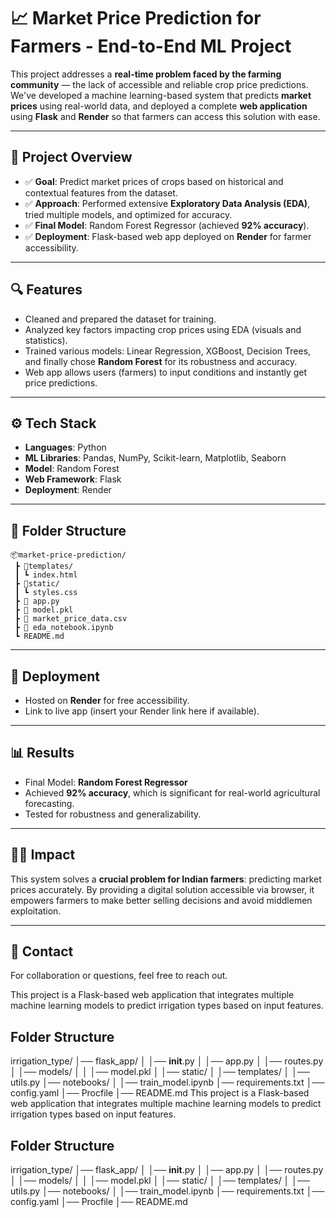 
# 📈 Market Price Prediction for Farmers - End-to-End ML Project

This project addresses a **real-time problem faced by the farming community** — the lack of accessible and reliable crop price predictions. We've developed a machine learning-based system that predicts **market prices** using real-world data, and deployed a complete **web application** using **Flask** and **Render** so that farmers can access this solution with ease.

---

## 🧠 Project Overview

- ✅ **Goal**: Predict market prices of crops based on historical and contextual features from the dataset.
- ✅ **Approach**: Performed extensive **Exploratory Data Analysis (EDA)**, tried multiple models, and optimized for accuracy.
- ✅ **Final Model**: Random Forest Regressor (achieved **92% accuracy**).
- ✅ **Deployment**: Flask-based web app deployed on **Render** for farmer accessibility.

---

## 🔍 Features

- Cleaned and prepared the dataset for training.
- Analyzed key factors impacting crop prices using EDA (visuals and statistics).
- Trained various models: Linear Regression, XGBoost, Decision Trees, and finally chose **Random Forest** for its robustness and accuracy.
- Web app allows users (farmers) to input conditions and instantly get price predictions.

---

## ⚙️ Tech Stack

- **Languages**: Python
- **ML Libraries**: Pandas, NumPy, Scikit-learn, Matplotlib, Seaborn
- **Model**: Random Forest
- **Web Framework**: Flask
- **Deployment**: Render

---

## 📁 Folder Structure

```
📦market-price-prediction/
 ┣ 📂templates/
 ┃ ┗ index.html
 ┣ 📂static/
 ┃ ┗ styles.css
 ┣ 📜 app.py
 ┣ 📜 model.pkl
 ┣ 📜 market_price_data.csv
 ┣ 📜 eda_notebook.ipynb
 ┗ README.md
```

---

## 🚀 Deployment

- Hosted on **Render** for free accessibility.
- Link to live app (insert your Render link here if available).

---

## 📊 Results

- Final Model: **Random Forest Regressor**
- Achieved **92% accuracy**, which is significant for real-world agricultural forecasting.
- Tested for robustness and generalizability.

---

## 👨‍🌾 Impact

This system solves a **crucial problem for Indian farmers**: predicting market prices accurately. By providing a digital solution accessible via browser, it empowers farmers to make better selling decisions and avoid middlemen exploitation.

---

## 📧 Contact

For collaboration or questions, feel free to reach out.




This project is a Flask-based web application that integrates multiple machine learning models to predict irrigation types based on input features.  

## Folder Structure  
irrigation_type/
│── flask_app/
│   │── __init__.py
│   │── app.py
│   │── routes.py
│   │── models/
│   │   │── model.pkl
│   │── static/
│   │── templates/
│   │── utils.py
│── notebooks/
│   │── train_model.ipynb
│── requirements.txt
│── config.yaml
│── Procfile
│── README.md
This project is a Flask-based web application that integrates multiple machine learning models to predict irrigation types based on input features.  

## Folder Structure  
irrigation_type/
│── flask_app/
│   │── __init__.py
│   │── app.py
│   │── routes.py
│   │── models/
│   │   │── model.pkl
│   │── static/
│   │── templates/
│   │── utils.py
│── notebooks/
│   │── train_model.ipynb
│── requirements.txt
│── config.yaml
│── Procfile
│── README.md

